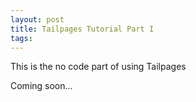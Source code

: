 ```yaml
---
layout: post
title: Tailpages Tutorial Part I
tags:
---
```


This is the no code part of using Tailpages

Coming soon...